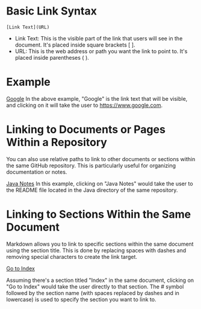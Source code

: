 # Basic Link Syntax

`[Link Text](URL)`

- Link Text: This is the visible part of the link that users will see in the document. It's placed inside square brackets [ ].
- URL: This is the web address or path you want the link to point to. It's placed inside parentheses ( ).

# Example

[Google](https://www.google.com)
In the above example, "Google" is the link text that will be visible, and
clicking on it will take the user to https://www.google.com.

# Linking to Documents or Pages Within a Repository

You can also use relative paths to link to other documents or sections within
the same GitHub repository. This is particularly useful for organizing
documentation or notes.

[Java Notes](/Java/README.md)
In this example, clicking on "Java Notes" would take the user to the README file
located in the Java directory of the same repository.

# Linking to Sections Within the Same Document

Markdown allows you to link to specific sections within the same document using
the section title. This is done by replacing spaces with dashes and removing
special characters to create the link target.

[Go to Index](#index)

Assuming there's a section titled "Index" in the same document, clicking on
"Go to Index" would take the user directly to that section.
The # symbol followed by the section name (with spaces replaced by dashes and
in lowercase) is used to specify the section you want to link to.
